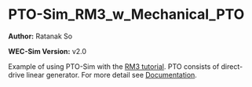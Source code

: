 # PTO-Sim_RM3_w_Mechanical_PTO

**Author:**          Ratanak So

**WEC-Sim Version:** v2.0

Example of using PTO-Sim with the [RM3 tutorial](http://wec-sim.github.io/WEC-Sim/tutorials.html#two-body-point-absorber-rm3).
PTO consists of direct-drive linear generator.
For more detail see [Documentation](http://wec-sim.github.io/WEC-Sim/features.html#tutotrial-rm3-with-pto-sim).
